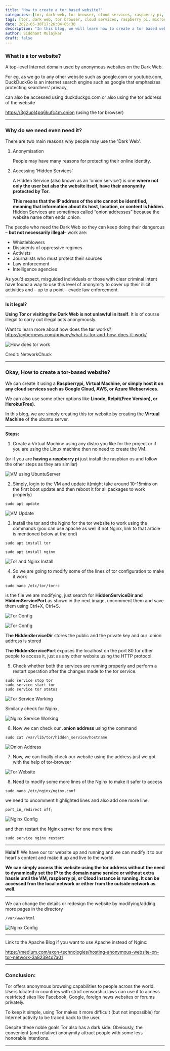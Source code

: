 ```yaml
---
title: "How to create a tor based website?"
categories: [tor, dark web, tor browser, cloud services, raspberry pi, microservices, onion website, sidsblog]
tags: [tor, dark web, tor browser, cloud services, raspberry pi, microservices, onion website, sidsblog]
date: 2022-05-30T17:26:04+05:30
description: "In this blog, we will learn how to create a tor based website and do we actually need it."
author: Siddhant Mulajkar
draft: false
---
```



### What is a tor website?
A top-level Internet domain used by anonymous websites on the Dark Web.

For eg, as we go to any other website such as google.com or youtube.com, DuckDuckGo is an internet search engine such as google that emphasizes protecting searchers' privacy,

can also be accessed using duckduckgo.com or also using the tor address of the website

https://3g2upl4pq6kufc4m.onion (using the tor browser)

---

### Why do we need even need it?

There are two main reasons why people may use the 'Dark Web':

1. Anonymisation

    People may have many reasons for protecting their online identity.

2. Accessing 'Hidden Services'

    A Hidden Service (also known as an 'onion service') is one **where not only the user but also the website itself, have their anonymity protected by Tor**. 
    
    **This means that the IP address of the site cannot be identified, meaning that information about its host, location, or content is hidden.** Hidden Services are sometimes called “onion addresses” because the website name often ends .onion.


The people who need the Dark Web so they can keep doing their dangerous – **but not necessarily illegal**– work are:
- Whistleblowers
- Dissidents of oppressive regimes
- Activists
- Journalists who must protect their sources
- Law enforcement
- Intelligence agencies

As you’d expect, misguided individuals or those with clear criminal intent have found a way to use this level of anonymity to cover up their illicit activities and – up to a point – evade law enforcement.

---

**Is it legal?**

**Using Tor or visiting the Dark Web is not unlawful in itself**. It is of course illegal to carry out illegal acts anonymously.

Want to learn more about how does the **tor** works?
https://cybernews.com/privacy/what-is-tor-and-how-does-it-work/


![How does tor work](/images/torwebsiteblogdata/toworking.png) 


Credit: NetworkChuck

---

### Okay, How to create a tor-based website?

We can create it using a **Raspberrypi, Virtual Machine, or simply host it on any cloud services such as Google Cloud, AWS, or Azure Webservices**. 

We can also use some other options like **Linode, Relpit(Free Version), or Heroku(Free)**.

In this blog, we are simply creating this tor website by creating the **Virtual Machine** of the ubuntu server.

---
**Steps:**

1. Create a Virtual Machine using any distro you like for the project or if you are using the Linux machine then no need to create the VM. 

(or if you are **having a raspberry pi** just install the raspbian os and follow the other steps as they are similar)

![VM using UbuntuServer](/images/torwebsiteblogdata/ubuntuserver.png) 


2. Simply, login to the VM and update it(might take around 10-15mins on the first boot update and then reboot it for all packages to work properly)

```
sudo apt update
```


![VM Update](/images/torwebsiteblogdata/update.png) 


3. Install the tor and the Nginx for the tor website to work using the commands (you can use apache as well if not Nginx, link to that article is mentioned below at the end)

```
sudo apt install tor
```

```
sudo apt install nginx
```
![Tor and Nginx Install](/images/torwebsiteblogdata/tor1.png) 



4. So we are going to modify some of the lines of tor configuration to make it work

```
sudo nano /etc/tor/torrc
```

is the file we are modifying, just search for **HiddenServiceDir and HiddenServicePort** as shown in the next image, uncomment them and save them using Ctrl+X, Ctrl+S.

![Tor Config](/images/torwebsiteblogdata/torcconfig.png) 

![Tor Config](/images/torwebsiteblogdata/torrc2.png) 

**The HiddenServiceDir** stores the public and the private key and our .onion address is stored

**The HiddenServicePort** exposes the localhost on the port 80 for other people to access it, just as any other website using the HTTP protocol.


5. Check whether both the services are running properly and perform a restart operation after the changes made to the tor service.

```
sudo service stop tor
sudo service start tor
sudo service tor status
```

![Tor Service Working](/images/torwebsiteblogdata/torservice.png) 


Similarly check for Nginx,

![Nginx Service Working](/images/torwebsiteblogdata/nginx.png) 


6. Now we can check our **.onion address** using the command

```
sudo cat /var/lib/tor/hidden_service/hostname
```

![Onion Address](/images/torwebsiteblogdata/toraddress.png) 


7. Now, we can finally check our website using the address just we got with the help of tor-browser

![Tor Website](/images/torwebsiteblogdata/onionwebsite.png) 


8. Need to modify some more lines of the Nginx to make it safer to access

```
sudo nano /etc/nginx/nginx.conf
```

we need to uncomment highlighted lines and also add one more line.

```
port_in_redirect off;
```

![Nginx Config](/images/torwebsiteblogdata/nginxconf.jpeg) 


and then restart the Nginx server for one more time

```
sudo service nginx restart
```

---

**Hola!!!** We have our tor website up and running and we can modify it to our heart's content and make it up and live to the world.

**We can simply access this website using the tor address without the need to dynamically set the IP to the domain name service or without extra hassle until the VM, raspberry pi, or Cloud Instance is running. It can be accessed fron the local network or either from the outside network as well.**

---

We can change the details or redesign the website by modifying/adding more pages in the directory

```
/var/www/html 
```

![Nginx Config](/images/torwebsiteblogdata/websiteredesign.png) 


---

Link to the Apache Blog if you want to use Apache instead of Nginx:

https://medium.com/axon-technologies/hosting-anonymous-website-on-tor-network-3a82394d7a01

---

### Conclusion:

Tor offers anonymous browsing capabilities to people across the world. Users located in countries with strict censorship laws can use it to access restricted sites like Facebook, Google, foreign news websites or forums privately.

To keep it simple, using Tor makes it more difficult (but not impossible) for Internet activity to be traced back to the user.

Despite these noble goals Tor also has a dark side. Obviously, the convenient (and relative) anonymity attract people with some less honorable intentions.

---